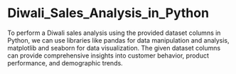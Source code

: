 # Diwali_Sales_Analysis_in_Python
To perform a Diwali sales analysis using the provided dataset columns in Python, we can use libraries like pandas for data manipulation and analysis, matplotlib and seaborn for data visualization. The given dataset columns can provide comprehensive insights into customer behavior, product performance, and demographic trends.
